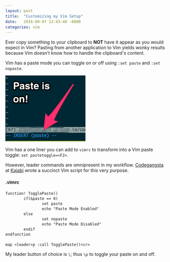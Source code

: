 ```yaml
---
layout: post
title:  "Customizing my Vim Setup"
date:   2016-09-07 13:43:48 -0800
categories: vim
---
```


Ever copy something to your clipboard to **NOT** have it appear as you would expect in Vim? Pasting from another application to Vim yields wonky results because Vim doesn't know how to handle the clipboard's content.

Vim has a paste mode you can toggle on or off using `:set paste` and `:set nopaste`.

<img src="/assets/posts/images/vim_paste_mode.png" alt="vim_paste_mode" />

Vim has a one liner you can add to `vimrc` to transform <F2> into a Vim paste toggle: `set pastetoggle=<F2>`.

However, leader commands are omnipresent in my workflow. [Codegangsta](https://github.com/codegangsta) at [Kajabi](https://newkajabi.com/) wrote a succinct Vim script for this very purpose.

#### .vimrc
```
function! TogglePaste()
        if(&paste == 0)
                set paste
                echo "Paste Mode Enabled"
        else
                set nopaste
                echo "Paste Mode Disabled"
        endif
endfunction

map <leader>p :call TogglePaste()<cr>
```

My leader button of choice is `\`; thus `\p` to toggle your paste on and off.
